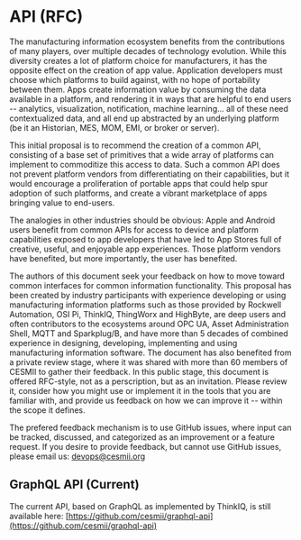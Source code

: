 # API (RFC)

The manufacturing information ecosystem benefits from the contributions of many players, over multiple decades of technology evolution. While this diversity creates a lot of platform choice for manufacturers, it has the opposite effect on the creation of app value. Application developers must choose which platforms to build against, with no hope of portability between them. Apps create information value by consuming the data available in a platform, and rendering it in ways that are helpful to end users -- analytics, visualization, notification, machine learning... all of these need contextualized data, and all end up abstracted by an underlying platform (be it an Historian, MES, MOM, EMI, or broker or server).

This initial proposal is to recommend the creation of a common API, consisting of a base set of primitives that a wide array of platforms can implement to commoditize this access to data. Such a common API does not prevent platform vendors from differentiating on their capabilities, but it would encourage a proliferation of portable apps that could help spur adoption of such platforms, and create a vibrant marketplace of apps bringing value to end-users.

The analogies in other industries should be obvious: Apple and Android users benefit from common APIs for access to device and platform capabilities exposed to app developers that have led to App Stores full of creative, useful, and enjoyable app experiences. Those platform vendors have benefited, but more importantly, the user has benefited.

The authors of this document seek your feedback on how to move toward common interfaces for common information functionality. This proposal has been created by industry participants with experience developing or using manufacturing information platforms such as those provided by Rockwell Automation, OSI Pi, ThinkIQ, ThingWorx and HighByte, are deep users and often contributors to the ecosystems around OPC UA, Asset Administration Shell, MQTT and Sparkplug/B, and have more than 5 decades of combined experience in designing, developing, implementing and using manufacturing information software. The document has also benefited from a private review stage, where it was shared with more than 60 members of CESMII to gather their feedback. In this public stage,  this document is offered RFC-style, not as a perscription, but as an invitation. Please review it, consider how you might use or implement it in the tools that you are familiar with, and provide us feedback on how we can improve it -- within the scope it defines.

The prefered feedback mechanism is to use GitHub issues, where input can be tracked, discussed, and categorized as an improvement or a feature request. If you desire to provide feedback, but cannot use GitHub issues, please email us: devops@cesmii.org

## GraphQL API (Current)

The current API, based on GraphQL as implemented by ThinkIQ, is still available here: [https://github.com/cesmii/graphql-api](https://github.com/cesmii/graphql-api)
